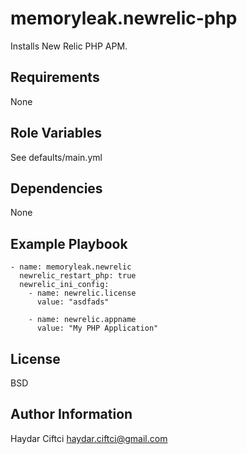 memoryleak.newrelic-php
====================

Installs New Relic PHP APM.

Requirements
------------

None

Role Variables
--------------

See defaults/main.yml

Dependencies
------------

None

Example Playbook
----------------

    - name: memoryleak.newrelic
      newrelic_restart_php: true
      newrelic_ini_config:
        - name: newrelic.license
          value: "asdfads"

        - name: newrelic.appname
          value: "My PHP Application"

License
-------

BSD

Author Information
------------------

Haydar Ciftci <haydar.ciftci@gmail.com>